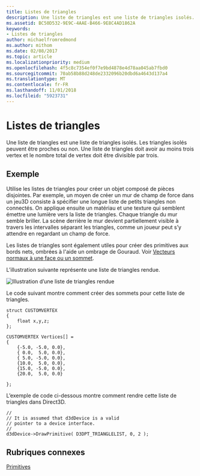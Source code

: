 ```yaml
---
title: Listes de triangles
description: Une liste de triangles est une liste de triangles isolés. Les triangles isolés peuvent être proches ou non. Une liste de triangles doit avoir au moins trois vertex et le nombre total de vertex doit être divisible par trois.
ms.assetid: BC50D532-9E9C-4AAE-B466-9E8C4AD1862A
keywords:
- Listes de triangles
author: michaelfromredmond
ms.author: mithom
ms.date: 02/08/2017
ms.topic: article
ms.localizationpriority: medium
ms.openlocfilehash: 4f5c8c7354ef0f7e9bd4878e4d78aa045ab7fbd0
ms.sourcegitcommit: 70ab58b88d248de2332096b20dbd6a4643d137a4
ms.translationtype: MT
ms.contentlocale: fr-FR
ms.lasthandoff: 11/01/2018
ms.locfileid: "5923731"
---
```

# <a name="triangle-lists"></a>Listes de triangles


Une liste de triangles est une liste de triangles isolés. Les triangles isolés peuvent être proches ou non. Une liste de triangles doit avoir au moins trois vertex et le nombre total de vertex doit être divisible par trois.

## <a name="span-idexamplespanspan-idexamplespanspan-idexamplespanexample"></a><span id="Example"></span><span id="example"></span><span id="EXAMPLE"></span>Exemple


Utilise les listes de triangles pour créer un objet composé de pièces disjointes. Par exemple, un moyen de créer un mur de champ de force dans un jeu3D consiste à spécifier une longue liste de petits triangles non connectés. On applique ensuite un matériau et une texture qui semblent émettre une lumière vers la liste de triangles. Chaque triangle du mur semble briller. La scène derrière le mur devient partiellement visible à travers les intervalles séparant les triangles, comme un joueur peut s’y attendre en regardant un champ de force.

Les listes de triangles sont également utiles pour créer des primitives aux bords nets, ombrées à l'aide un ombrage de Gouraud. Voir [Vecteurs normaux à une face ou un sommet](face-and-vertex-normal-vectors.md).

L’illustration suivante représente une liste de triangles rendue.

![Illustration d’une liste de triangles rendue](images/trilist.png)

Le code suivant montre comment créer des sommets pour cette liste de triangles.

```
struct CUSTOMVERTEX
{
    float x,y,z;
};

CUSTOMVERTEX Vertices[] = 
{
    {-5.0, -5.0, 0.0},
    { 0.0,  5.0, 0.0},
    { 5.0, -5.0, 0.0},
    {10.0,  5.0, 0.0},
    {15.0, -5.0, 0.0},
    {20.0,  5.0, 0.0}

};
```

L’exemple de code ci-dessous montre comment rendre cette liste de triangles dans Direct3D.

```
//
// It is assumed that d3dDevice is a valid
// pointer to a device interface.
//
d3dDevice->DrawPrimitive( D3DPT_TRIANGLELIST, 0, 2 );
```

## <a name="span-idrelated-topicsspanrelated-topics"></a><span id="related-topics"></span>Rubriques connexes


[Primitives](primitives.md)

 

 




